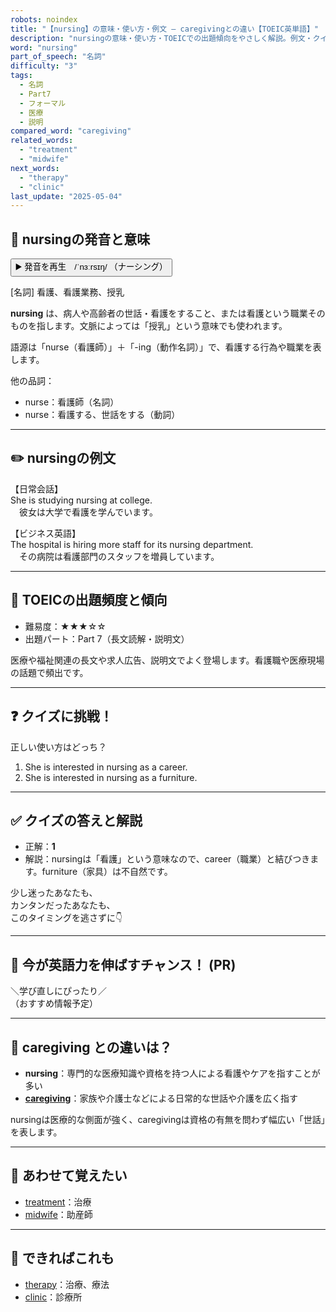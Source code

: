 ```yaml
---
robots: noindex
title: "【nursing】の意味・使い方・例文 ― caregivingとの違い【TOEIC英単語】"
description: "nursingの意味・使い方・TOEICでの出題傾向をやさしく解説。例文・クイズ付きでcaregivingとの違いもわかりやすく学べます。"
word: "nursing"
part_of_speech: "名詞"
difficulty: "3"
tags:
  - 名詞
  - Part7
  - フォーマル
  - 医療
  - 説明
compared_word: "caregiving"
related_words:
  - "treatment"
  - "midwife"
next_words:
  - "therapy"
  - "clinic"
last_update: "2025-05-04"
---
```


## 🔰 nursingの発音と意味

<button class="play-audio" onclick="playTTS('nursing')">
  <span class="play-audio-main">
    ▶️ 発音を再生　/ˈnɜːrsɪŋ/
  </span>
  <span class="play-audio-sub">
    （ナーシング）
  </span>
</button>

[名詞] 看護、看護業務、授乳

**nursing** は、病人や高齢者の世話・看護をすること、または看護という職業そのものを指します。文脈によっては「授乳」という意味でも使われます。

語源は「nurse（看護師）」＋「-ing（動作名詞）」で、看護する行為や職業を表します。

他の品詞：  
- nurse：看護師（名詞）
- nurse：看護する、世話をする（動詞）

---

## ✏️ nursingの例文

【日常会話】  
She is studying nursing at college.  
　彼女は大学で看護を学んでいます。

【ビジネス英語】  
The hospital is hiring more staff for its nursing department.  
　その病院は看護部門のスタッフを増員しています。

---

## 🎯 TOEICの出題頻度と傾向

- 難易度：★★★☆☆
- 出題パート：Part 7（長文読解・説明文）

医療や福祉関連の長文や求人広告、説明文でよく登場します。看護職や医療現場の話題で頻出です。

---

## ❓ クイズに挑戦！

正しい使い方はどっち？

1. She is interested in nursing as a career.  
2. She is interested in nursing as a furniture.

---

## ✅ クイズの答えと解説

- 正解：**1**
- 解説：nursingは「看護」という意味なので、career（職業）と結びつきます。furniture（家具）は不自然です。

少し迷ったあなたも、  
カンタンだったあなたも、  
このタイミングを逃さずに👇️

---

## 🚀 今が英語力を伸ばすチャンス！ (PR)

<div class="info-center">
＼学び直しにぴったり／<br>  
（おすすめ情報予定）
</div>

---

## 🤔  caregiving との違いは？

- **nursing**：専門的な医療知識や資格を持つ人による看護やケアを指すことが多い
- **[caregiving](/caregiving)**：家族や介護士などによる日常的な世話や介護を広く指す

nursingは医療的な側面が強く、caregivingは資格の有無を問わず幅広い「世話」を表します。

---

## 🧩 あわせて覚えたい

- [treatment](/treatment)：治療
- [midwife](/midwife)：助産師

---

## 📖 できればこれも

- [therapy](/therapy)：治療、療法
- [clinic](/clinic)：診療所

<!-- cvid: aid09_bid41 -->
